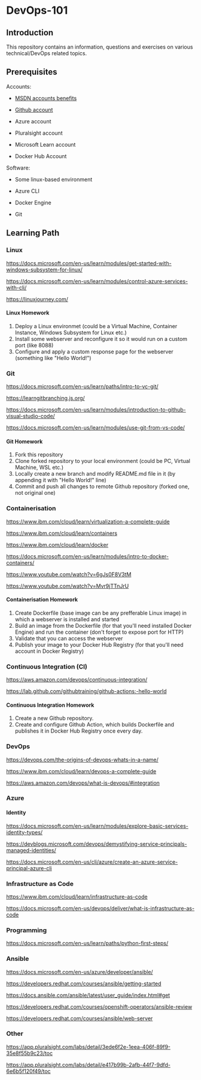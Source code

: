 # DevOps-101

## Introduction
This repository contains an information, questions and exercises on various technical/DevOps related topics.

## Prerequisites

Accounts:

* [MSDN accounts benefits](https://my.visualstudio.com/benefits)

* [Github account](https://github.com/signup)

* Azure account

* Pluralsight account

* Microsoft Learn account

* Docker Hub Account

Software:

* Some linux-based environment

* Azure CLI

* Docker Engine

* Git

## Learning Path

### Linux

https://docs.microsoft.com/en-us/learn/modules/get-started-with-windows-subsystem-for-linux/

https://docs.microsoft.com/en-us/learn/modules/control-azure-services-with-cli/

https://linuxjourney.com/

#### Linux Homework

1. Deploy a Linux environmet (could be a Virtual Machine, Container Instance, Windows Subsystem for Linux etc.)
2. Install some webserver and reconfigure it so it would run on a custom port (like 8088)
3. Configure and apply a custom response page for the webserver (something like "Hello World!")

### Git

https://docs.microsoft.com/en-us/learn/paths/intro-to-vc-git/

https://learngitbranching.js.org/

https://docs.microsoft.com/en-us/learn/modules/introduction-to-github-visual-studio-code/

https://docs.microsoft.com/en-us/learn/modules/use-git-from-vs-code/

#### Git Homework

1. Fork this repository
2. Clone forked repository to your local environment (could be PC, Virtual Machine, WSL etc.)
3. Locally create a new branch and modify README.md file in it (by appending it with "Hello World!" line)
4. Commit and push all changes to remote Github repository (forked one, not original one)

### Containerisation

https://www.ibm.com/cloud/learn/virtualization-a-complete-guide

https://www.ibm.com/cloud/learn/containers

https://www.ibm.com/cloud/learn/docker

https://docs.microsoft.com/en-us/learn/modules/intro-to-docker-containers/

https://www.youtube.com/watch?v=6gJs0F8V3tM

https://www.youtube.com/watch?v=Mvr9jTTnJrU

#### Containerisation Homework

1. Create Dockerfile (base image can be any prefferable Linux image) in which a webserver is installed and started 
2. Build an image from the Dockerfile (for that you'll need installed Docker Engine) and run the container (don't forget to expose port for HTTP)
3. Validate that you can access the webserver
4. Publish your image to your Docker Hub Registry (for that you'll need account in Docker Registry)

### Continuous Integration (CI)

https://aws.amazon.com/devops/continuous-integration/

https://lab.github.com/githubtraining/github-actions:-hello-world

#### Continuous Integration Homework

1. Create a new Github repository.
2. Create and configure Github Action, which builds Dockerfile and publishes it in Docker Hub Registry once every day.

### DevOps

https://devops.com/the-origins-of-devops-whats-in-a-name/

https://www.ibm.com/cloud/learn/devops-a-complete-guide

https://aws.amazon.com/devops/what-is-devops/#integration

### Azure

#### Identity

https://docs.microsoft.com/en-us/learn/modules/explore-basic-services-identity-types/

https://devblogs.microsoft.com/devops/demystifying-service-principals-managed-identities/

https://docs.microsoft.com/en-us/cli/azure/create-an-azure-service-principal-azure-cli



### Infrastructure as Code

https://www.ibm.com/cloud/learn/infrastructure-as-code

https://docs.microsoft.com/en-us/devops/deliver/what-is-infrastructure-as-code

### Programming

https://docs.microsoft.com/en-us/learn/paths/python-first-steps/


### Ansible

https://docs.microsoft.com/en-us/azure/developer/ansible/

https://developers.redhat.com/courses/ansible/getting-started

https://docs.ansible.com/ansible/latest/user_guide/index.html#get

https://developers.redhat.com/courses/openshift-operators/ansible-review

https://developers.redhat.com/courses/ansible/web-server

### Other

https://app.pluralsight.com/labs/detail/3ede6f2e-1eea-406f-89f9-35e8f55b9c23/toc

https://app.pluralsight.com/labs/detail/e417b99b-2afb-44f7-9dfd-6e6b5f120f49/toc
